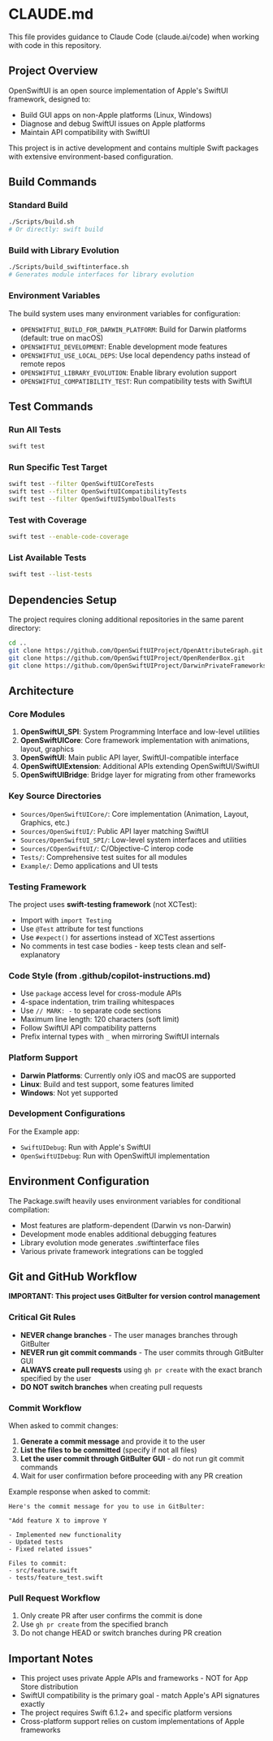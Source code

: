 # CLAUDE.md

This file provides guidance to Claude Code (claude.ai/code) when working with code in this repository.

## Project Overview

OpenSwiftUI is an open source implementation of Apple's SwiftUI framework, designed to:
- Build GUI apps on non-Apple platforms (Linux, Windows)  
- Diagnose and debug SwiftUI issues on Apple platforms
- Maintain API compatibility with SwiftUI

This project is in active development and contains multiple Swift packages with extensive environment-based configuration.

## Build Commands

### Standard Build
```bash
./Scripts/build.sh
# Or directly: swift build
```

### Build with Library Evolution
```bash
./Scripts/build_swiftinterface.sh
# Generates module interfaces for library evolution
```

### Environment Variables
The build system uses many environment variables for configuration:
- `OPENSWIFTUI_BUILD_FOR_DARWIN_PLATFORM`: Build for Darwin platforms (default: true on macOS)
- `OPENSWIFTUI_DEVELOPMENT`: Enable development mode features
- `OPENSWIFTUI_USE_LOCAL_DEPS`: Use local dependency paths instead of remote repos
- `OPENSWIFTUI_LIBRARY_EVOLUTION`: Enable library evolution support
- `OPENSWIFTUI_COMPATIBILITY_TEST`: Run compatibility tests with SwiftUI

## Test Commands

### Run All Tests
```bash
swift test
```

### Run Specific Test Target
```bash
swift test --filter OpenSwiftUICoreTests
swift test --filter OpenSwiftUICompatibilityTests
swift test --filter OpenSwiftUISymbolDualTests
```

### Test with Coverage
```bash
swift test --enable-code-coverage
```

### List Available Tests
```bash
swift test --list-tests
```

## Dependencies Setup

The project requires cloning additional repositories in the same parent directory:

```bash
cd ..
git clone https://github.com/OpenSwiftUIProject/OpenAttributeGraph.git
git clone https://github.com/OpenSwiftUIProject/OpenRenderBox.git
git clone https://github.com/OpenSwiftUIProject/DarwinPrivateFrameworks.git
```

## Architecture

### Core Modules

1. **OpenSwiftUI_SPI**: System Programming Interface and low-level utilities
2. **OpenSwiftUICore**: Core framework implementation with animations, layout, graphics
3. **OpenSwiftUI**: Main public API layer, SwiftUI-compatible interface
4. **OpenSwiftUIExtension**: Additional APIs extending OpenSwiftUI/SwiftUI
5. **OpenSwiftUIBridge**: Bridge layer for migrating from other frameworks

### Key Source Directories

- `Sources/OpenSwiftUICore/`: Core implementation (Animation, Layout, Graphics, etc.)
- `Sources/OpenSwiftUI/`: Public API layer matching SwiftUI
- `Sources/OpenSwiftUI_SPI/`: Low-level system interfaces and utilities
- `Sources/COpenSwiftUI/`: C/Objective-C interop code
- `Tests/`: Comprehensive test suites for all modules
- `Example/`: Demo applications and UI tests

### Testing Framework

The project uses **swift-testing framework** (not XCTest):
- Import with `import Testing`
- Use `@Test` attribute for test functions
- Use `#expect()` for assertions instead of XCTest assertions
- No comments in test case bodies - keep tests clean and self-explanatory

### Code Style (from .github/copilot-instructions.md)

- Use `package` access level for cross-module APIs
- 4-space indentation, trim trailing whitespaces
- Use `// MARK: -` to separate code sections
- Maximum line length: 120 characters (soft limit)
- Follow SwiftUI API compatibility patterns
- Prefix internal types with `_` when mirroring SwiftUI internals

### Platform Support

- **Darwin Platforms**: Currently only iOS and macOS are supported
- **Linux**: Build and test support, some features limited
- **Windows**: Not yet supported

### Development Configurations

For the Example app:
- `SwiftUIDebug`: Run with Apple's SwiftUI
- `OpenSwiftUIDebug`: Run with OpenSwiftUI implementation

## Environment Configuration

The Package.swift heavily uses environment variables for conditional compilation:
- Most features are platform-dependent (Darwin vs non-Darwin)
- Development mode enables additional debugging features
- Library evolution mode generates .swiftinterface files
- Various private framework integrations can be toggled

## Git and GitHub Workflow

**IMPORTANT: This project uses GitBulter for version control management**

### Critical Git Rules
- **NEVER change branches** - The user manages branches through GitBulter
- **NEVER run git commit commands** - The user commits through GitBulter GUI
- **ALWAYS create pull requests** using `gh pr create` with the exact branch specified by the user
- **DO NOT switch branches** when creating pull requests

### Commit Workflow
When asked to commit changes:
1. **Generate a commit message** and provide it to the user
2. **List the files to be committed** (specify if not all files)
3. **Let the user commit through GitBulter GUI** - do not run git commit commands
4. Wait for user confirmation before proceeding with any PR creation

Example response when asked to commit:
```
Here's the commit message for you to use in GitBulter:

"Add feature X to improve Y

- Implemented new functionality
- Updated tests
- Fixed related issues"

Files to commit:
- src/feature.swift
- tests/feature_test.swift
```

### Pull Request Workflow
1. Only create PR after user confirms the commit is done
2. Use `gh pr create` from the specified branch
3. Do not change HEAD or switch branches during PR creation

## Important Notes

- This project uses private Apple APIs and frameworks - NOT for App Store distribution
- SwiftUI compatibility is the primary goal - match Apple's API signatures exactly  
- The project requires Swift 6.1.2+ and specific platform versions
- Cross-platform support relies on custom implementations of Apple frameworks